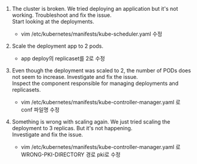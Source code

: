 1. The cluster is broken. We tried deploying an application but it's not working. Troubleshoot and fix the issue.<br>
Start looking at the deployments.
    -  vim /etc/kubernetes/manifests/kube-scheduler.yaml  수정


2. Scale the deployment app to 2 pods.
    - app deploy의 replicaset를 2로 수정


3. Even though the deployment was scaled to 2, the number of PODs does not seem to increase. Investigate and fix the issue.<br>
Inspect the component responsible for managing deployments and replicasets.
    - vim /etc/kubernetes/manifests/kube-controller-manager.yaml 로 conf 파일명 수정



4. Something is wrong with scaling again. We just tried scaling the deployment to 3 replicas. But it's not happening.<br>
Investigate and fix the issue.
    - vim /etc/kubernetes/manifests/kube-controller-manager.yaml 로 WRONG-PKI-DIRECTORY 경로 pki로 수정